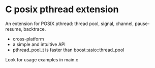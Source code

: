 # C posix pthread extension
An extension for POSIX pthread: thread pool, signal, channel, pause-resume, backtrace.
  - cross-platform
  - a simple and intuitive API
  - pthread_pool_t is faster than boost::asio::thread_pool

Look for usage examples in main.c
